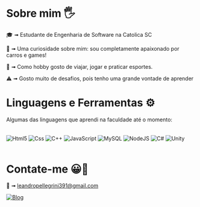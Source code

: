 # Sobre mim 🖐

🎓 &#10143; Estudante de Engenharia de Software na Catolica SC

👀 &#10143; Uma curiosidade sobre mim: sou completamente apaixonado por carros e games!

🚗 &#10143; Como hobby gosto de viajar, jogar e praticar esportes.

⚠️ &#10143; Gosto muito de desafios, pois tenho uma grande vontade de aprender


# Linguagens e Ferramentas ⚙️
Algumas das linguagens que aprendi na faculdade até o momento:
<div style="display: inline_block"><br/>
<img align="center" alt="Html5" src="https://img.shields.io/badge/HTML5-E34F26?style=for-the-badge&logo=html5&logoColor=white"/>
<img align="center" alt="Css" src="https://img.shields.io/badge/CSS3-1572B6?style=for-the-badge&logo=css3&logoColor=white"/>
<img align="center" alt="C++" src="https://img.shields.io/badge/C%2B%2B-00599C?style=for-the-badge&logo=c%2B%2B&logoColor=white"/>
<img align="center" alt="JavaScript" src="https://img.shields.io/badge/JavaScript-F7DF1E?style=for-the-badge&logo=javascript&logoColor=black"/>
<img align="center" alt="MySQL" src="https://img.shields.io/badge/MySQL-00000F?style=for-the-badge&logo=mysql&logoColor=white"/>
<img align="center" alt="NodeJS" src="https://img.shields.io/badge/Node.js-43853D?style=for-the-badge&logo=node.js&logoColor=white"/>
<img align="center" alt="C#" src="https://img.shields.io/badge/C%23-239120?style=for-the-badge&logo=c-sharp&logoColor=white"/>
<img align="center" alt="Unity" src="https://img.shields.io/badge/Unity-100000?style=for-the-badge&logo=unity&logoColor=white"/>
</div>
<br/>

# Contate-me 😀📲

📧 &#10143; leandropellegrini391@gmail.com

[![Blog](https://img.shields.io/badge/LinkedIn-0077B5?style=for-the-badge&logo=linkedin&logoColor=white)](https://www.linkedin.com/in/leandro-pellegrini-fodi-1a15ba210/)


